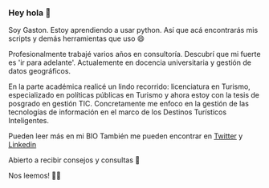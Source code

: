 ###  Hey hola 👋
Soy Gaston. Estoy aprendiendo a usar python. Así que acá encontrarás mis scripts y demás herramientas que uso 😄

Profesionalmente trabajé varios años en consultoría. Descubrí que mi fuerte es 'ir para adelante'. Actualemente en docencia universitaria y gestión de datos geográficos.

En la parte académica realicé un lindo recorrido: licenciatura en Turismo, especializado en políticas públicas en Turismo y ahora estoy con la tesis de posgrado en gestión TIC.
Concretamente me enfoco en la gestión de las tecnologías de información en el marco de los Destinos Turísticos Inteligentes.

Pueden leer más en mi BIO
También me pueden encontrar en [Twitter](https://twitter.com/gastondelax) y [Linkedin](https://www.linkedin.com/in/gastondelacruz)

Abierto a recibir consejos y consultas 💬

Nos leemos! 👋👋

<!--
**gastondelax/gastondelax** is a ✨ _special_ ✨ repository because its `README.md` (this file) appears on your GitHub profile.

Here are some ideas to get you started:

- 🔭 I’m currently working on ...
- 🌱 I’m currently learning ...
- 👯 I’m looking to collaborate on ...
- 🤔 I’m looking for help with ...
- 💬 Ask me about ...
- 📫 How to reach me: ...
- 😄 Pronouns: ...
- ⚡ Fun fact: ...
-->
